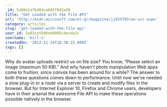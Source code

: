 ```yaml
---
_id: 5a88e1afbd6dca0d5f0d2e40
title: "Get Loaded with the File API"
url: 'http://msdn.microsoft.com/el-gr/magazine/jj835793(en-us).aspx'
category: articles
slug: 'get-loaded-with-the-file-api'
user_id: 5a83ce59d6eb0005c4ecda2c
username: 'bill-s'
createdOn: '2012-11-24T18:38:15.000Z'
tags: []
---
```


Why do avatar uploads restrict us on file size? You know, “Please select an image (maximum 50 KB).” And why haven't photo manipulation Web apps come to fruition, since <em>canvas</em> has been around for a while? The answer to both these questions comes down to performance. Until now we’ve needed a slow plug-in or a route via a server to create and modify files in the browser. But for Internet Explorer 10, Firefox and Chrome users, developers have in their arsenal the awesome File API to make these operations possible natively in the browser.
